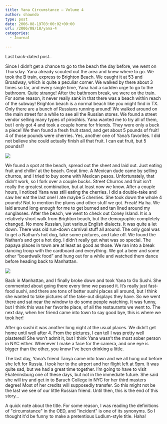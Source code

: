 ```yaml
---
title: Yana Circumstance – Volume 4
author: shawndo
type: post
date: 2006-08-19T03:00:02+00:00
url: /2006/08/18/yana-4
categories:
  - Journal

---
```

Last back-dated post..

Since I didn’t get a chance to go to the beach the day before, we went on Thursday. Yana already scouted out the area and knew where to go. We took the B train, express to Brighton Beach. We caught it at 53 and Broadway, which is quite a peculiar corner. We walked by there about 3 times so far, and every single time, Yana had a sudden urge to go to the bathroom. Quite strange! After the bathroom break, we were on the train. For some reason, it never really sank in that there was a beach within reach of the subway! Brighton beach is a normal beach like you might find in TX. Only there are a bunch of Russians running around! We walked around on the main street for a while to see all the Russian stores. We found a street vendor selling many types of piroshkis. Yana wanted me to try all of them, but I only got 4 and took a couple home for friends. They were only a buck a piece! We then found a fresh fruit stand, and get about 5 pounds of fruit! 4 of those pounds were cherries. Yes, another one of Yana’s favorites. I did not believe she could actually finish all that fruit. I can eat fruit, but 5 pounds!?

![](/images/2006/08/20060817-yana_shawn_drunk.jpg)

We found a spot at the beach, spread out the sheet and laid out. Just eating fruit and chillin’ at the beach. Great time. A Mexican dude came by selling churros, and I tried to buy some with Mexican pesos. Unfortunately, that didn’t work, so I fork over a couple bucks. Street Churros and fruit isn’t really the greatest combination, but at least now we know. After a couple hours, I noticed Yana was still eating the cherries. I did a double-take and saw her eat the last one! I ate maybe 5 cherries. She took down the whole 4 pounds! Not to mention the plums and other stuff we got. Freak! Ha ha. We laid around long enough for me to get burned and tan lined around my sunglasses. After the beach, we went to check out Coney Island. It is a relatively short walk from Brighton beach, but the demographic completely changed. No more Russian, just various English dialects. It was quite a let down. There was old run-down carnival stuff all around. The only goal was to get a Nathan’s hot dog, take some pictures, and take off. We found the Nathan’s and got a hot dog. I didn’t really get what was so special. The papaya places in town are at least as good as those. We ran into a break dancing troop with the cardboard and everything. We got a beer and some other “boardwalk food” and hung out for a while and watched them dance before heading back to Manhattan.

![](/images/2006/08/20060817-yana_biting.jpg)

Back in Manhattan, and I finally broke down and took Yana to Go Sushi. She commented about going there every time we passed it. It’s really just fast-food sushi, and there are tons of better sushi places all around, but I think she wanted to take pictures of the take-out displays they have. So we went there and sat near the window to do some people watching. It was funny, but I think this was her favorite place, of all the restaurants we went to. The next day, when her friend came into town to say good bye, this is where we took her!

After go sushi it was another long night at the usual places. We didn’t get home until well after 4. From the pictures, I can tell I was pretty well plastered! She won’t admit it, but I think Yana wasn’t the most sober person in NYC either. Whenever I make a face for the camera, and one eye is bigger than the other, you know I’ve been drinking a little.

The last day, Yana’s friend Tanya came into town and we all hung out before she left for Russia. I took her to the airport and her flight left at 9pm. It was quite sad, but we had a great time together. I’m going to have to visit Ekaterinsburg one of these days, but not in the immediate future. She said she will try and get in to Baruch College in NYC for her third masters degree! Most of her credits will supposedly transfer. So this might not be the last we see of our little Russian friend. Until then, this is the end of this story…

A quick note about the title. For some reason, I was reading the definitions of "circumstance" in the OED, and "incident" is one of its synonyms. So I thought it'd be funny to make a pretentious Ludlum-style title. Haha!
